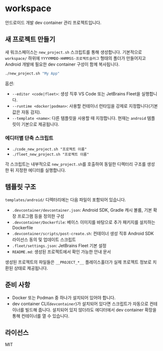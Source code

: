 # workspace

안드로이드 개발 dev container 관리 프로젝트입니다.

## 새 프로젝트 만들기

새 워크스페이스는 `new_project.sh` 스크립트를 통해 생성합니다. 기본적으로 `workspace/` 하위에 `YYYYMMDD-HHMMSS-프로젝트슬러그` 형태의 폴더가 만들어지고 Android 개발에 필요한 dev container 구성이 함께 복사됩니다.

```bash
./new_project.sh "My App"
```

옵션:
- `--editor <code|fleet>`: 생성 직후 VS Code 또는 JetBrains Fleet을 실행합니다.
- `--runtime <docker|podman>`: 사용할 컨테이너 런타임을 강제로 지정합니다(기본값은 자동 감지).
- `--template <name>`: 다른 템플릿을 사용할 때 지정합니다. 현재는 `android` 템플릿이 기본으로 제공됩니다.

### 에디터별 단축 스크립트
- `./code_new_project.sh "프로젝트 이름"`
- `./fleet_new_project.sh "프로젝트 이름"`

각 스크립트는 내부적으로 `new_project.sh`를 호출하여 동일한 디렉터리 구조를 생성한 뒤 지정한 에디터를 실행합니다.

## 템플릿 구조

`templates/android/` 디렉터리에는 다음 파일이 포함되어 있습니다.

- `.devcontainer/devcontainer.json`: Android SDK, Gradle 캐시 볼륨, 기본 확장 프로그램 등을 정의한 구성
- `.devcontainer/Dockerfile`: 베이스 이미지를 바탕으로 추가 패키지를 설치하는 Dockerfile
- `.devcontainer/scripts/post-create.sh`: 컨테이너 생성 직후 Android SDK 라이선스 동의 및 업데이트 스크립트
- `.fleet/settings.json`: JetBrains Fleet 기본 설정
- `README.md`: 생성된 프로젝트에서 확인 가능한 안내 문서

생성된 프로젝트의 파일들은 `__PROJECT_*__` 플레이스홀더가 실제 프로젝트 정보로 치환된 상태로 제공됩니다.

## 준비 사항

- Docker 또는 Podman 중 하나가 설치되어 있어야 합니다.
- dev container CLI(`devcontainer`)가 설치되어 있다면 스크립트가 자동으로 컨테이너를 빌드해 줍니다. 설치되어 있지 않더라도 에디터에서 dev container 확장을 통해 컨테이너를 열 수 있습니다.

## 라이선스

MIT
